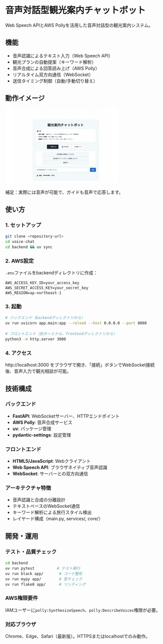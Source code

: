 # 音声対話型観光案内チャットボット

Web Speech APIとAWS Pollyを活用した音声対話型の観光案内システム。

## 機能

- 音声認識によるテキスト入力（Web Speech API）
- 観光プランの自動提案（キーワード解析）
- 音声合成による回答読み上げ（AWS Polly）
- リアルタイム双方向通信（WebSocket）
- 送信タイミング制御（自動/手動切り替え）

## 動作イメージ

![動作イメージ](./voice-chat.gif)

補足：実際には音声が可能で、ガイドも音声で応答します。

## 使い方

### 1. セットアップ
```bash
git clone <repository-url>
cd voice-chat
cd backend && uv sync
```

### 2. AWS設定
`.env`ファイルをbackendディレクトリに作成：
```
AWS_ACCESS_KEY_ID=your_access_key
AWS_SECRET_ACCESS_KEY=your_secret_key  
AWS_REGION=ap-northeast-1
```

### 3. 起動
```bash
# バックエンド（backendディレクトリから）
uv run uvicorn app.main:app --reload --host 0.0.0.0 --port 8000

# フロントエンド（別ターミナル、frontendディレクトリから）
python3 -m http.server 3000
```

### 4. アクセス
http://localhost:3000 をブラウザで開き、「接続」ボタンでWebSocket接続後、音声入力で観光相談が可能。

## 技術構成

### バックエンド
- **FastAPI**: WebSocketサーバー、HTTPエンドポイント
- **AWS Polly**: 音声合成サービス
- **uv**: パッケージ管理
- **pydantic-settings**: 設定管理

### フロントエンド  
- **HTML5/JavaScript**: Webクライアント
- **Web Speech API**: ブラウザネイティブ音声認識
- **WebSocket**: サーバーとの双方向通信

### アーキテクチャ特徴
- 音声認識と合成の分離設計
- テキストベースのWebSocket通信
- キーワード解析による旅行スタイル検出
- レイヤード構成（main.py, services/, core/）

## 開発・運用

### テスト・品質チェック
```bash
cd backend
uv run pytest          # テスト実行
uv run black app/       # コード整形
uv run mypy app/        # 型チェック
uv run flake8 app/      # リンティング
```

### AWS権限要件
IAMユーザーに`polly:SynthesizeSpeech`、`polly:DescribeVoices`権限が必要。

### 対応ブラウザ
Chrome、Edge、Safari（最新版）。HTTPSまたはlocalhostでのみ動作。
